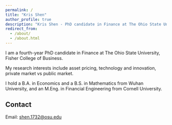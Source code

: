 ```yaml
---
permalink: /
title: "Kris Shen"
author_profile: true
description: "Kris Shen - PhD candidate in Finance at The Ohio State University"
redirect_from: 
  - /about/
  - /about.html
---
```


<!-- Assistant Professor of Finance at [Your Institution] -->

I am a fourth-year PhD candidate in Finance at The Ohio State University, Fisher College of Business.

My research interests include asset pricing, technology and innovation, private market vs public market.

I hold a B.A. in Economics and a B.S. in Mathematics from Wuhan University, and an M.Eng. in Financial Engineering from Cornell University.

<!-- 
## Education
- Ph.D. in Finance, [University Name], [Year]
- M.S./M.A. in [Subject], [University Name], [Year] 
- B.A./B.S. in [Subject], [University Name], [Year]
-->

## Contact
Email: <a href="mailto:shen.1732@osu.edu" target="_blank">shen.1732@osu.edu</a>

<!-- 
## Research Interests
- Corporate Finance
- Financial Intermediation 
- Capital Markets
- [Other areas of interest]
-->

